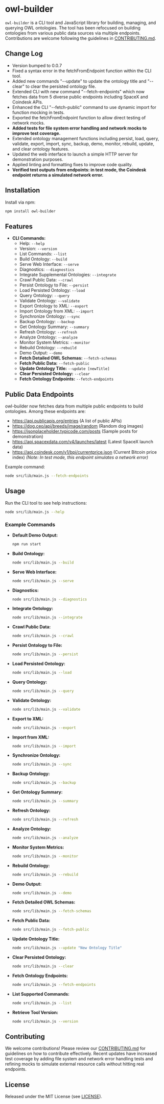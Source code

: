 # owl-builder

`owl-builder` is a CLI tool and JavaScript library for building, managing, and querying OWL ontologies. The tool has been refocused on building ontologies from various public data sources via multiple endpoints. Contributions are welcome following the guidelines in [CONTRIBUTING.md](./CONTRIBUTING.md).

## Change Log
- Version bumped to 0.0.7
- Fixed a syntax error in the fetchFromEndpoint function within the CLI tool.
- Added new commands "--update" to update the ontology title and "--clear" to clear the persisted ontology file.
- Extended CLI with new command "--fetch-endpoints" which now fetches data from 5 diverse public endpoints including SpaceX and Coindesk APIs.
- Enhanced the CLI "--fetch-public" command to use dynamic import for function mocking in tests.
- Exported the fetchFromEndpoint function to allow direct testing of network mocks.
- **Added tests for file system error handling and network mocks to improve test coverage.**
- Extended ontology management functions including persist, load, query, validate, export, import, sync, backup, demo, monitor, rebuild, update, and clear ontology features.
- Updated the web interface to launch a simple HTTP server for demonstration purposes.
- Applied linting and formatting fixes to improve code quality.
- **Verified test outputs from endpoints: in test mode, the Coindesk endpoint returns a simulated network error.**

## Installation

Install via npm:

```bash
npm install owl-builder
```

## Features

- **CLI Commands:**
  - Help: `--help`
  - Version: `--version`
  - List Commands: `--list`
  - Build Ontology: `--build`
  - Serve Web Interface: `--serve`
  - Diagnostics: `--diagnostics`
  - Integrate Supplemental Ontologies: `--integrate`
  - Crawl Public Data: `--crawl`
  - Persist Ontology to File: `--persist`
  - Load Persisted Ontology: `--load`
  - Query Ontology: `--query`
  - Validate Ontology: `--validate`
  - Export Ontology to XML: `--export`
  - Import Ontology from XML: `--import`
  - Synchronize Ontology: `--sync`
  - Backup Ontology: `--backup`
  - Get Ontology Summary: `--summary`
  - Refresh Ontology: `--refresh`
  - Analyze Ontology: `--analyze`
  - Monitor System Metrics: `--monitor`
  - Rebuild Ontology: `--rebuild`
  - Demo Output: `--demo`
  - **Fetch Detailed OWL Schemas:** `--fetch-schemas`
  - **Fetch Public Data:** `--fetch-public`
  - **Update Ontology Title:** `--update [newTitle]`
  - **Clear Persisted Ontology:** `--clear`
  - **Fetch Ontology Endpoints:** `--fetch-endpoints`

## Public Data Endpoints

owl-builder now fetches data from multiple public endpoints to build ontologies. Among these endpoints are:

- https://api.publicapis.org/entries (A list of public APIs)
- https://dog.ceo/api/breeds/image/random (Random dog images)
- https://jsonplaceholder.typicode.com/posts (Sample posts for demonstration)
- https://api.spacexdata.com/v4/launches/latest (Latest SpaceX launch data)
- https://api.coindesk.com/v1/bpi/currentprice.json (Current Bitcoin price index) *(Note: In test mode, this endpoint simulates a network error)*

Example command:

```bash
node src/lib/main.js --fetch-endpoints
```

## Usage

Run the CLI tool to see help instructions:

```bash
node src/lib/main.js --help
```

### Example Commands

- **Default Demo Output:**
  ```bash
  npm run start
  ```

- **Build Ontology:**
  ```bash
  node src/lib/main.js --build
  ```

- **Serve Web Interface:**
  ```bash
  node src/lib/main.js --serve
  ```

- **Diagnostics:**
  ```bash
  node src/lib/main.js --diagnostics
  ```

- **Integrate Ontology:**
  ```bash
  node src/lib/main.js --integrate
  ```

- **Crawl Public Data:**
  ```bash
  node src/lib/main.js --crawl
  ```

- **Persist Ontology to File:**
  ```bash
  node src/lib/main.js --persist
  ```

- **Load Persisted Ontology:**
  ```bash
  node src/lib/main.js --load
  ```

- **Query Ontology:**
  ```bash
  node src/lib/main.js --query
  ```

- **Validate Ontology:**
  ```bash
  node src/lib/main.js --validate
  ```

- **Export to XML:**
  ```bash
  node src/lib/main.js --export
  ```

- **Import from XML:**
  ```bash
  node src/lib/main.js --import
  ```

- **Synchronize Ontology:**
  ```bash
  node src/lib/main.js --sync
  ```

- **Backup Ontology:**
  ```bash
  node src/lib/main.js --backup
  ```

- **Get Ontology Summary:**
  ```bash
  node src/lib/main.js --summary
  ```

- **Refresh Ontology:**
  ```bash
  node src/lib/main.js --refresh
  ```

- **Analyze Ontology:**
  ```bash
  node src/lib/main.js --analyze
  ```

- **Monitor System Metrics:**
  ```bash
  node src/lib/main.js --monitor
  ```

- **Rebuild Ontology:**
  ```bash
  node src/lib/main.js --rebuild
  ```

- **Demo Output:**
  ```bash
  node src/lib/main.js --demo
  ```

- **Fetch Detailed OWL Schemas:**
  ```bash
  node src/lib/main.js --fetch-schemas
  ```

- **Fetch Public Data:**
  ```bash
  node src/lib/main.js --fetch-public
  ```

- **Update Ontology Title:**
  ```bash
  node src/lib/main.js --update "New Ontology Title"
  ```

- **Clear Persisted Ontology:**
  ```bash
  node src/lib/main.js --clear
  ```

- **Fetch Ontology Endpoints:**
  ```bash
  node src/lib/main.js --fetch-endpoints
  ```

- **List Supported Commands:**
  ```bash
  node src/lib/main.js --list
  ```

- **Retrieve Tool Version:**
  ```bash
  node src/lib/main.js --version
  ```

## Contributing

We welcome contributions! Please review our [CONTRIBUTING.md](./CONTRIBUTING.md) for guidelines on how to contribute effectively. Recent updates have increased test coverage by adding file system and network error handling tests and refining mocks to simulate external resource calls without hitting real endpoints.

## License

Released under the MIT License (see [LICENSE](./LICENSE)).
